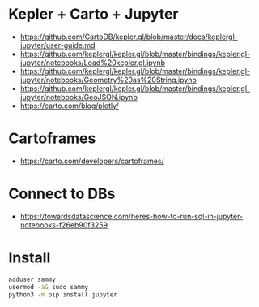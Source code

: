 
# Kepler + Carto + Jupyter

- https://github.com/CartoDB/kepler.gl/blob/master/docs/keplergl-jupyter/user-guide.md
- https://github.com/keplergl/kepler.gl/blob/master/bindings/kepler.gl-jupyter/notebooks/Load%20kepler.gl.ipynb
- https://github.com/keplergl/kepler.gl/blob/master/bindings/kepler.gl-jupyter/notebooks/Geometry%20as%20String.ipynb
- https://github.com/keplergl/kepler.gl/blob/master/bindings/kepler.gl-jupyter/notebooks/GeoJSON.ipynb
- https://carto.com/blog/plotly/

# Cartoframes

- https://carto.com/developers/cartoframes/

# Connect to DBs
- https://towardsdatascience.com/heres-how-to-run-sql-in-jupyter-notebooks-f26eb90f3259


# Install

```bash
adduser sammy
usermod -aG sudo sammy
python3 -m pip install jupyter

```